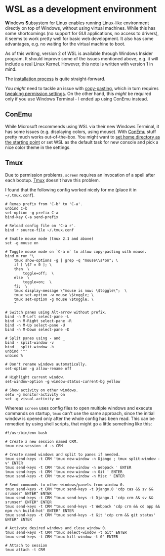 # WSL as a development environment

**W**indows **S**ubsystem for **L**inux enables running Linux-like environment
directly on top of Windows, without using virtual machines. While this has some
shortcomings (no support for GUI applications, no access to drivers), it seems
to work pretty well for basic web development. It also has some advantages, e.g.
no waiting for the virtual machine to boot.

As of this writing, version 2 of WSL is available through Windows Insider
program. It should improve some of the issues mentioned above, e.g. it will
include a real Linux Kernel. However, this note is written with version 1 in
mind.

The [installation process](https://docs.microsoft.com/en-us/windows/wsl/install-win10)
is quite straight-forward.

You *might* need to tackle an issue with
[copy-pasting](https://devblogs.microsoft.com/commandline/copy-and-paste-arrives-for-linuxwsl-consoles/),
which in turn requires
[tweaking permission settings](https://www.maketecheasier.com/access-windowsapps-folder-windows-10/).
On the other hand, this *might* be required only if you use Windows Terminal - I
ended up using ConEmu instead.


## ConEmu

While Microsoft recommends using WSL via their new Windows Terminal, it has
some issues (e.g. displaying colors, using mouse). With
[ConEmu](https://conemu.github.io/)
stuff pretty much works out-of-the-box. You might want to
[set home directory as the starting point](https://conemu.github.io/en/BashOnWindows.html#wsl-home)
or set WSL as the default task for new console and pick a nice color theme in
the settings.


## Tmux

Due to permission problems, `screen` requires an invocation of a spell after
each bootup. [Tmux](https://github.com/tmux/tmux) doesn't have this problem.

I found that the following config worked nicely for me (place it in
`~/.tmux.conf`).

```
# Remap prefix from 'C-b' to 'C-a'.
unbind C-b
set-option -g prefix C-a
bind-key C-a send-prefix

# Reload config file on 'C-a r'.
bind r source-file ~/.tmux.conf

# Enable mouse mode (tmux 2.1 and above)
set -g mouse on

# Toggle mouse mode on `C-a m` to allow copy-pasting with mouse.
bind m run "\
    tmux show-options -g | grep -q "mouse\\s*on"; \
    if [ \$? = 0 ]; \
    then  \
        toggle=off;  \
    else  \
        toggle=on;  \
    fi;  \
    tmux display-message \"mouse is now: \$toggle\";  \
    tmux set-option -w mouse \$toggle; \
    tmux set-option -g mouse \$toggle; \
    "

# Switch panes using Alt-arrow without prefix.
bind -n M-Left select-pane -L
bind -n M-Right select-pane -R
bind -n M-Up select-pane -U
bind -n M-Down select-pane -D

# Split panes using - and _
bind - split-window -v
bind _ split-window -h
unbind '"'
unbind %

# Don't rename windows automatically.
set-option -g allow-rename off

# Highlight current window.
set-window-option -g window-status-current-bg yellow

# Show activity on other windows.
setw -g monitor-activity on
set -g visual-activity on
```

Whereas `screen` uses config files to open multiple windows and execute commands
on startup, `tmux` can't use the same approach, since the initial window is
opened only after the whole config has been read. This can be remedied by using
shell scripts, that might go a little something like this:

```
#!/usr/bin/env bash

# Create a new session named CRM.
tmux new-session -d -s CRM

# Create named windows and split to panes if needed.
tmux send-keys -t CRM 'tmux new-window -n Django ; tmux split-window -v' ENTER
tmux send-keys -t CRM 'tmux new-window -n Webpack ' ENTER
tmux send-keys -t CRM 'tmux new-window -n Git ' ENTER
tmux send-keys -t CRM 'tmux new-window -n Misc ' ENTER

# Send commands to other windows/panels from window 0.
tmux send-keys -t CRM "tmux send-keys -t Django.0 'cdp cas && sv && srunser' ENTER" ENTER
tmux send-keys -t CRM "tmux send-keys -t Django.1 'cdp crm && sv && srunser' ENTER" ENTER
tmux send-keys -t CRM "tmux send-keys -t Webpack 'cdp crm && cd app && npm run build:hot' ENTER" ENTER
tmux send-keys -t CRM "tmux send-keys -t Git 'cdp crm && git status' ENTER" ENTER

# Activate desired windows and close window 0.
tmux send-keys -t CRM "tmux select-window -t Git" ENTER
tmux send-keys -t CRM "tmux kill-window -t 0" ENTER

# Attach to session
tmux attach -t CRM
```
